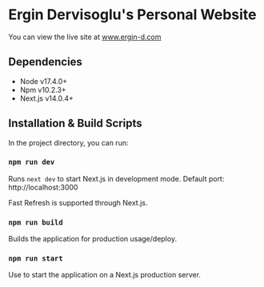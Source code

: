 # Ergin Dervisoglu's Personal Website

You can view the live site at www.ergin-d.com

## Dependencies

- Node v17.4.0+
- Npm v10.2.3+
- Next.js v14.0.4+

## Installation & Build Scripts

In the project directory, you can run:

### `npm run dev`

Runs `next dev` to start Next.js in development mode. Default port: http://localhost:3000

Fast Refresh is supported through Next.js.

### `npm run build`

Builds the application for production usage/deploy.

### `npm run start`

Use to start the application on a Next.js production server.

